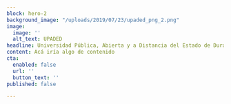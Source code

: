 ```yaml
---
block: hero-2
background_image: "/uploads/2019/07/23/upaded_png_2.png"
image:
  image: ''
  alt_text: UPADED
headline: Universidad Pública, Abierta y a Distancia del Estado de Durango
content: Acá iría algo de contenido
cta:
  enabled: false
  url: ''
  button_text: ''
published: false

---
```

